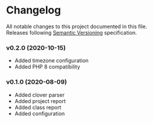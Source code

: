 # Changelog
All notable changes to this project documented in this file.  
Releases following [Semantic Versioning](https://semver.org/spec/v2.0.0.html) specification.  

### v0.2.0 (2020-10-15)
- Added timezone configuration
- Added PHP 8 compatibility

### v0.1.0 (2020-08-09)
- Added clover parser
- Added project report
- Added class report
- Added configuration
